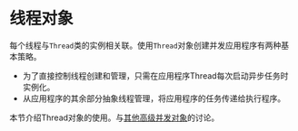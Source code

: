 # 线程对象
每个线程与`Thread`类的实例相关联。使用`Thread`对象创建并发应用程序有两种基本策略。

* 为了直接控制线程创建和管理，只需在应用程序Thread每次启动异步任务时实例化。
* 从应用程序的其余部分抽象线程管理，将应用程序的任务传递给执行程序。

本节介绍Thread对象的使用。与[其他高级并发对象](http://docs.oracle.com/javase/tutorial/essential/concurrency/highlevel.html)的讨论。
